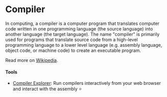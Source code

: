 # Compiler

In computing, a compiler is a computer program that translates computer code written in one programming language (the source language) into another language (the target language). The name "compiler" is primarily used for programs that translate source code from a high-level programming language to a lower level language (e.g. assembly language, object code, or machine code) to create an executable program.

Read more on [Wikipedia](https://en.wikipedia.org/wiki/Compiler).

#### Tools
- [Compiler Explorer](https://godbolt.org): Run compilers interactively from your web browser and interact with the assembly ⭐
